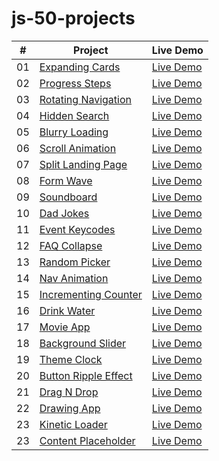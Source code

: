 # js-50-projects
|  #  | Project                                                                                                                     | Live Demo                                                                         |
| :-: | --------------------------------------------------------------------------------------------------------------------------- | --------------------------------------------------------------------------------- |
| 01  | [Expanding Cards](https://github.com/Truhcaz/js-50-projects/tree/main/1-expanding-cards)                             | [Live Demo](https://truhcaz.github.io/js-50-projects/1-expanding-cards)               |
| 02  | [Progress Steps](https://github.com/Truhcaz/js-50-projects/tree/main/2-progress-steps)                             | [Live Demo](https://truhcaz.github.io/js-50-projects/2-progress-steps)               |
| 03  | [Rotating Navigation](https://github.com/Truhcaz/js-50-projects/tree/main/3-rotating-navigation)                             | [Live Demo](https://truhcaz.github.io/js-50-projects/3-rotating-navigation)               |
| 04  | [Hidden Search](https://github.com/Truhcaz/js-50-projects/tree/main/4-hidden-search)                             | [Live Demo](https://truhcaz.github.io/js-50-projects/4-hidden-search)               |
| 05  | [Blurry Loading](https://github.com/Truhcaz/js-50-projects/tree/main/5-blurry-loading)                             | [Live Demo](https://truhcaz.github.io/js-50-projects/5-blurry-loading)               |
| 06  | [Scroll Animation](https://github.com/Truhcaz/js-50-projects/tree/main/6-scroll-animation)                             | [Live Demo](https://truhcaz.github.io/js-50-projects/6-scroll-animation)               |
| 07  | [Split Landing Page](https://github.com/Truhcaz/js-50-projects/tree/main/7-split-landing-page)                             | [Live Demo](https://truhcaz.github.io/js-50-projects/7-split-landing-page)               |
| 08  | [Form Wave](https://github.com/Truhcaz/js-50-projects/tree/main/8-form-wave)                             | [Live Demo](https://truhcaz.github.io/js-50-projects/8-form-wave)               |
| 09  | [Soundboard](https://github.com/Truhcaz/js-50-projects/tree/main/9-soundboard)                             | [Live Demo](https://truhcaz.github.io/js-50-projects/9-soundboard)               |
| 10  | [Dad Jokes](https://github.com/Truhcaz/js-50-projects/tree/main/10-dad-jokes)                             | [Live Demo](https://truhcaz.github.io/js-50-projects/10-dad-jokes)               |
| 11  | [Event Keycodes](https://github.com/Truhcaz/js-50-projects/tree/main/11-event-keycodes)                             | [Live Demo](https://truhcaz.github.io/js-50-projects/11-event-keycodes)               |
| 12  | [FAQ Collapse](https://github.com/Truhcaz/js-50-projects/tree/main/12-faq-collapse)                             | [Live Demo](https://truhcaz.github.io/js-50-projects/12-faq-collapse)               |
| 13  | [Random Picker](https://github.com/Truhcaz/js-50-projects/tree/main/13-random-picker)                             | [Live Demo](https://truhcaz.github.io/js-50-projects/13-random-picker)               |
| 14  | [Nav Animation](https://github.com/Truhcaz/js-50-projects/tree/main/14-nav-animation)                             | [Live Demo](https://truhcaz.github.io/js-50-projects/14-nav-animation)               |
| 15  | [Incrementing Counter](https://github.com/Truhcaz/js-50-projects/tree/main/15-incrementing-counter)                             | [Live Demo](https://truhcaz.github.io/js-50-projects/15-incrementing-counter) 
| 16  | [Drink Water](https://github.com/Truhcaz/js-50-projects/tree/main/16-drink-water)                             | [Live Demo](https://truhcaz.github.io/js-50-projects/16-drink-water) 
| 17  | [Movie App](https://github.com/Truhcaz/js-50-projects/tree/main/17-movie-app)                             | [Live Demo](https://truhcaz.github.io/js-50-projects/17-movie-app) 
| 18  | [Background Slider](https://github.com/Truhcaz/js-50-projects/tree/main/18-background-slider)                             | [Live Demo](https://truhcaz.github.io/js-50-projects/18-background-slider) 
| 19  | [Theme Clock](https://github.com/Truhcaz/js-50-projects/tree/main/19-theme-clock)                             | [Live Demo](https://truhcaz.github.io/js-50-projects/19-theme-clock)
| 20  | [Button Ripple Effect](https://github.com/Truhcaz/js-50-projects/tree/main/20-button-ripple)                             | [Live Demo](https://truhcaz.github.io/js-50-projects/20-button-ripple)
| 21  | [Drag N Drop](https://github.com/Truhcaz/js-50-projects/tree/main/21-drag-n-drop)                             | [Live Demo](https://truhcaz.github.io/js-50-projects/21-drag-n-drop)
| 22  | [Drawing App](https://github.com/Truhcaz/js-50-projects/tree/main/22-drawing-app)                             | [Live Demo](https://truhcaz.github.io/js-50-projects/22-drawing-app)
| 23 | [Kinetic Loader](https://github.com/Truhcaz/js-50-projects/tree/main/23-kinetic-loader)                             | [Live Demo](https://truhcaz.github.io/js-50-projects/23-kinetic-loader)
| 23 | [Content Placeholder](https://github.com/Truhcaz/js-50-projects/tree/main/24-content-placeholder)                             | [Live Demo](https://truhcaz.github.io/js-50-projects/24-content-placeholder)